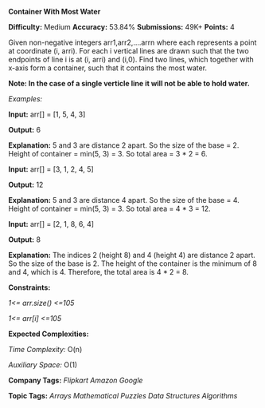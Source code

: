 **Container With Most Water**

**Difficulty:** Medium  **Accuracy:** 53.84%    **Submissions:** 49K+   **Points:** 4

Given non-negative integers arr1,arr2,....arrn where each represents a point at coordinate (i, arri). For each i vertical lines are drawn such that the two endpoints of line i is at (i, arri) and (i,0). Find two lines, which together with x-axis form a container, such that it contains the most water.

**Note: In the case of a single verticle line it will not be able to hold water.**

*Examples:*

**Input:** arr[] = [1, 5, 4, 3]

**Output:** 6

**Explanation:** 5 and 3 are distance 2 apart. So the size of the base = 2. Height of container = min(5, 3) = 3. So total area = 3 * 2 = 6.

**Input:** arr[] = [3, 1, 2, 4, 5]

**Output:** 12

**Explanation:** 5 and 3 are distance 4 apart. So the size of the base = 4. Height of container = min(5, 3) = 3. So total area = 4 * 3 = 12.

**Input:** arr[] = [2, 1, 8, 6, 4]

**Output:** 8 

**Explanation:** The indices 2 (height 8) and 4 (height 4) are distance 2 apart. So the size of the base is 2. The height of the container is the minimum of 8 and 4, which is 4. 
Therefore, the total area is 4 * 2 = 8.

**Constraints:**

*1<= arr.size() <=105*

*1<= arr[i] <=105*

**Expected Complexities:**

*Time Complexity:* O(n)

*Auxiliary Space:* O(1)

**Company Tags:**
*Flipkart    Amazon  Google*

**Topic Tags:**
*Arrays  Mathematical    Puzzles Data Structures Algorithms*
